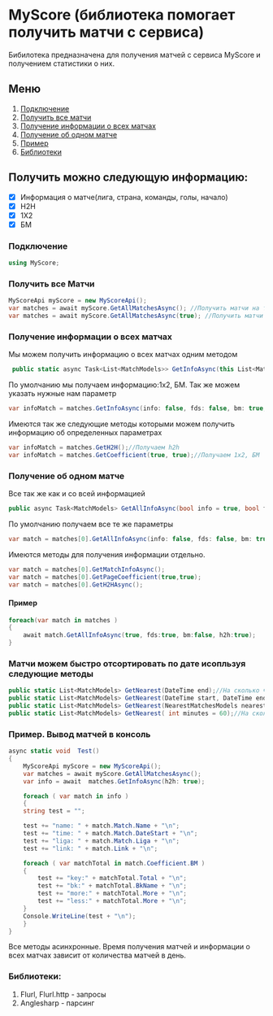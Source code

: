 # MyScore (библиотека помогает получить матчи с сервиса)

Бибилотека предназначена для получения матчей с сервиса MyScore и получением статистики о них.

## Меню
1. [Подключение](#подключение)
2. [Получить все матчи](#получить-все-матчи)
3. [Получение информации о всех матчах](#получение-информации-о-всех-матчах)
4. [Получение об одном матче](#получение-об-одном-матче)
7. [Пример](#пример)
7. [Библиотеки](#библиотеки)

## Получить можно следующую информацию:
- [x] Информация о матче(лига, страна, команды, голы, начало)
- [x] H2H
- [x] 1X2
- [x] БМ

### Подключение
```C#
using MyScore;
```

### Получить все Матчи
```C#
MyScoreApi myScore = new MyScoreApi();
var matches = await myScore.GetAllMatchesAsync(); //Получить матчи на текущий день
var matches = await myScore.GetAllMatchesAsync(true); //Получить матчи на следующий день
```

### Получение информации о всех матчах
Мы можем получить информацию о всех матчах одним методом
```C#
 public static async Task<List<MatchModels>> GetInfoAsync(this List<MatchModels> MatchesToday, bool info = true, bool fds = true, bool bm = true,bool h2h = false)
```

По умолчанию мы получаем информацию:1х2, БМ. Так же можем указать нужные нам параметр
```C#
var infoMatch = matches.GetInfoAsync(info: false, fds: false, bm: true, h2h: true);
```

Имеются так же следующие методы которыми можем получить информацию об определенных параметрах
```c#
var infoMatch = matches.GetH2H();//Получаем h2h
var infoMatch = matches.GetCoefficient(true, true);//Получаем 1x2, БМ
```

### Получение об одном матче
Все так же как и со всей информацией
```C#
public async Task<MatchModels> GetAllInfoAsync(bool info = true, bool fds = true, bool bm = true, bool h2h = false)
```

По умолчанию получаем все те же параметры
```C#
var match = matches[0].GetAllInfoAsync(info: false, fds: false, bm: true, h2h: true);
```

Имеются методы для получения информации отдельно.
```c#
var match = matches[0].GetMatchInfoAsync();
var match = matches[0].GetPageCoefficient(true,true);
var match = matches[0].GetH2HAsync();
```

#### Пример
```C#
foreach(var match in matches )
{
	await match.GetAllInfoAsync(true, fds:true, bm:false, h2h:true);
}
```

### Матчи можем быстро отсортировать по дате исопльзуя следующие методы
```C#
public static List<MatchModels> GetNearest(DateTime end);//На сколько часов вперед
public static List<MatchModels> GetNearest(DateTime start, DateTime end);//Со скольки и до
public static List<MatchModels> GetNearest(NearestMatchesModels nearestMatche);//Модель в которой указываем по желанию часы/минуты
public static List<MatchModels> GetNearest( int minutes = 60);//На сколько минут вперед
```

### Пример. Вывод матчей в консоль
```C#
async static void  Test()
{
    MyScoreApi myScore = new MyScoreApi();
    var matches = await myScore.GetAllMatchesAsync();
    var info = await  matches.GetInfoAsync(h2h: true);

    foreach ( var match in info )
    {
	string test = "";

	test += "name: " + match.Match.Name + "\n";
	test += "time: " + match.Match.DateStart + "\n";
	test += "liga: " + match.Match.Liga + "\n";
	test += "link: " + match.Link + "\n";

	foreach ( var matchTotal in match.Coefficient.BM )
	{
	    test += "key:" + matchTotal.Total + "\n";
	    test += "bk:" + matchTotal.BkName + "\n";
	    test += "more:" + matchTotal.More + "\n";
	    test += "less:" + matchTotal.More + "\n";
	}
	Console.WriteLine(test + "\n");
    }
}
```

Все методы асинхронные. Время получения матчей и информации о всех матчах зависит от количества матчей в день.

### Библиотеки:
1. Flurl, Flurl.http - запросы
2. Anglesharp - парсинг
